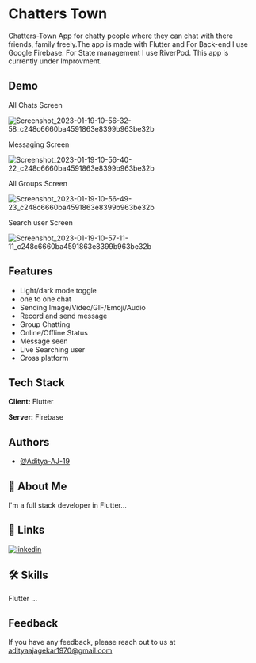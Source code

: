 
# Chatters Town

Chatters-Town App for chatty people where they can chat with there friends, family freely.The app is made with Flutter and For Back-end I use Google Firebase. For State management I use RiverPod. This app is currently under Improvment.



## Demo

All Chats Screen

![Screenshot_2023-01-19-10-56-32-58_c248c6660ba4591863e8399b963be32b](https://user-images.githubusercontent.com/108580464/213363182-c7635bad-e63b-4acb-b9cd-948f406fcdd8.jpg)

Messaging Screen

![Screenshot_2023-01-19-10-56-40-22_c248c6660ba4591863e8399b963be32b](https://user-images.githubusercontent.com/108580464/213363319-c9d50976-1ed3-455f-8e63-53609395577e.jpg)

 All Groups Screen

 ![Screenshot_2023-01-19-10-56-49-23_c248c6660ba4591863e8399b963be32b](https://user-images.githubusercontent.com/108580464/213363896-ee997287-7900-4001-97b9-c18ca8db490e.jpg)

 Search user Screen

 ![Screenshot_2023-01-19-10-57-11-11_c248c6660ba4591863e8399b963be32b](https://user-images.githubusercontent.com/108580464/213364026-3c409295-a17a-4307-94dc-28e1335ab2d9.jpg)
## Features

- Light/dark mode toggle
- one to one chat
- Sending Image/Video/GIF/Emoji/Audio
- Record and send message
- Group Chatting
- Online/Offline Status
- Message seen
- Live Searching user
- Cross platform


## Tech Stack

**Client:** Flutter

**Server:** Firebase 


## Authors

- [@Aditya-AJ-19](https://github.com/Aditya-AJ-19)


## 🚀 About Me
I'm a full stack developer in Flutter...


## 🔗 Links
[![linkedin](https://img.shields.io/badge/linkedin-0A66C2?style=for-the-badge&logo=linkedin&logoColor=white)](https://www.linkedin.com/in/aditya-ajagekar-437008254/)


## 🛠 Skills
Flutter ...


## Feedback

If you have any feedback, please reach out to us at adityaajagekar1970@gmail.com

